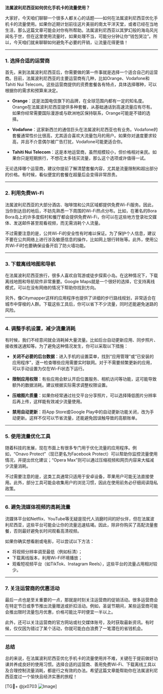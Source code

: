 **法属波利尼西亚如何优化手机卡的流量使用？**

大家好，今天咱们聊聊一个很多人都关心的话题——如何在法属波利尼西亚优化手机卡的流量使用。如果你近期计划前往这片美丽的南太平洋天堂，或者已经在当地生活，那么这篇文章可能会对你有所帮助。法属波利尼西亚以其梦幻般的海岛风光闻名于世，但在这里使用流量时，如果处理不当，可能分分钟让你“钱包哭泣”。所以，今天咱们就来聊聊如何避免不必要的开销，让流量花得更值！

---

### **1. 选择合适的运营商**
首先，来到法属波利尼西亚后，你需要做的第一件事就是选择一个适合自己的运营商。目前，法属波利尼西亚的主要运营商有几种，比如Orange、Vodafone和Tahiti Nui Telecom。这些运营商提供的资费套餐各有特点，具体选择哪种，可以根据你的需求和预算来决定。

- **Orange**：这是法国电信旗下的品牌，在全球范围内都有一定的知名度。Orange在法属波利尼西亚提供多种套餐，从基础通话到高速流量应有尽有。如果你经常需要国际漫游或与欧洲地区保持联系，Orange可能是不错的选择。
  
- **Vodafone**：这家新西兰的通信巨头在法属波利尼西亚也有业务。Vodafone的套餐通常性价比很高，尤其适合喜欢大流量包月的用户。如果你对速度要求较高，并且不介意偶尔被广告打扰，Vodafone可能更适合你。

- **Tahiti Nui Telecom**：这是本地运营商，虽然规模较小，但价格相对亲民。如果你只是短期旅行，不想花太多钱买流量，那么这个选项或许值得一试。

无论选择哪个运营商，建议你提前了解清楚套餐内容，尤其是流量限制和超出部分的价格。有时候，看似便宜的套餐在超量后会变得非常昂贵。

---

### **2. 利用免费Wi-Fi**
法属波利尼西亚的大部分酒店、咖啡馆和公共区域都提供免费Wi-Fi服务。因此，当你到达目的地后，不妨先熟悉一下周围的Wi-Fi热点分布。比如，在著名的Bora Bora岛上的许多度假村和餐厅都会提供免费Wi-Fi，你可以在这些地方登录社交媒体、发送邮件甚至观看视频，而无需消耗个人流量。

不过需要注意的是，公共Wi-Fi的安全性有时难以保证。为了保护个人信息，建议不要在公共网络上进行涉及敏感信息的操作，比如网上银行转账等。此外，使用公共Wi-Fi时也要确保设备开启了防火墙功能。

---

### **3. 下载离线地图和导航**
在法属波利尼西亚旅行，很多人喜欢自驾游或徒步探索小岛。在这种情况下，下载离线地图和导航软件非常重要。Google Maps就是一个很好的选择，它支持离线模式，可以在没有网络的情况下帮助你找到方向。

另外，像Citymapper这样的应用程序也提供了详细的步行路线规划，非常适合在城市中穿梭的人群。下载这些工具后，你可以省下不少流量，同时还能避免迷路的风险。

---

### **4. 调整手机设置，减少流量消耗**
有时候，我们不经意间就会消耗掉大量流量。比如后台自动更新应用、同步照片、接收推送通知等。为了避免这种情况发生，你可以采取以下措施：

- **关闭不必要的后台数据**：进入手机的设置菜单，找到“应用管理”或“已安装的应用程序”，逐一检查哪些应用需要实时联网。对于不需要频繁更新的应用，可以手动设置为仅在Wi-Fi状态下运行。

- **限制应用权限**：有些应用会默认开启位置服务、相机访问等功能，这可能导致额外的数据消耗。建议根据实际需求调整权限设置。

- **压缩图片质量**：如果你经常通过社交平台分享照片，可以选择降低图片分辨率后再上传，这样能有效减少流量使用。

- **禁用自动更新**：将App Store或Google Play中的自动更新功能关闭，改为手动更新。这样不仅可以节省流量，还能避免因误触导致的高额账单。

---

### **5. 使用流量优化工具**
随着科技的发展，现在市面上有很多专门用于优化流量的应用程序。例如，“Onavo Protect”（现已更名为Facebook Protect）可以帮助你监控流量使用情况，并提出优化建议；“Opera Max”则可以通过压缩视频和网页内容来大幅减少流量消耗。

不过需要注意的是，这类工具通常只适用于安卓设备，苹果用户可能无法直接使用。此外，部分工具可能会收集用户的浏览习惯，因此在使用前务必仔细阅读隐私政策。

---

### **6. 避免流媒体视频的高耗流量**
流媒体平台如Netflix、YouTube等无疑是现代人消磨时间的好伙伴，但在法属波利尼西亚，这些平台可能会让你的流量迅速枯竭。因此，除非你购买了高配流量套餐，否则最好避免长时间观看高清视频。

如果你确实想看剧或电影，可以尝试以下方法：
- 将视频分辨率调至最低（例如标清）；
- 下载离线版本，利用Wi-Fi环境播放；
- 观看短视频平台（如TikTok、Instagram Reels），这些平台的流量占用相对较少。

---

### **7. 关注运营商的优惠活动**
最后一点也是至关重要的一点，那就是时刻关注运营商的促销活动。很多运营商会在特定节日或季节推出流量赠送或折扣活动。例如，圣诞节期间，某些运营商可能会推出限时流量包月优惠，价格可能比平时便宜一半以上。

此外，还可以关注运营商的官方网站或社交媒体账号，及时获取最新资讯。有时候，仅仅因为错过了某个活动，你就可能白白浪费了一笔潜在的省钱机会。

---

### **总结**
总的来说，在法属波利尼西亚优化手机卡的流量使用并不难，关键在于提前做好功课并养成良好的使用习惯。选择合适的运营商、善用免费Wi-Fi、下载离线工具以及合理控制流量消耗，都是行之有效的办法。希望这篇文章能帮助你在法属波利尼西亚度过一个愉快且经济实惠的旅程！

[TG💪+ @jx0703 ![Image](https://github.com/user-attachments/assets/dbca1d08-cadb-493c-b0ec-ad6f7a83f270)]